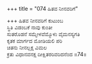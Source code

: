 +++
title = "074 ಹಿತವ ನೀನವರಿಗೆ"

+++
ಹಿತವ ನೀನವರಿಗೆ ಕುಟುಂಬ   
ಸ್ಥಿತಿ ವಿಡಂಬಕೆ ನಾವು ಕುಂತೀ  
ಸುತರೊಡನೆ ಸಮ್ಮೇಳವೆಮ್ಮೊಳು ವೈಮನಸ್ಯಗತಿ  
ಕೃತಕ ಮಾರ್ಗದ ಮೋಡಿಯಲಿ ಪರಿ  
ಚಿತನು ನೀನಲ್ಲಕ್ಷ ವಿಮಲ  
ಕ್ರತು ವಿಧಾನವನಕ್ಷ ದೀಕ್ಷಿತರರಿವರಿದನೆಂದ    ॥74॥